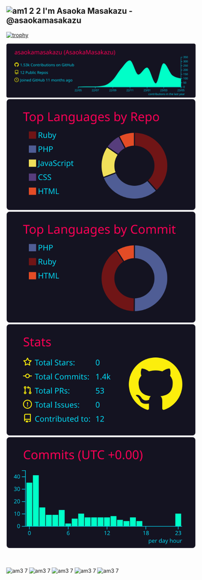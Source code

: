 ## ![am1 2 2](https://github.com/asaokamasakazu/asaokamasakazu/assets/107730981/996bdfb6-d190-44e4-a53c-d70c780b5df1) I'm Asaoka Masakazu - @asaokamasakazu

<!-- ## ![am1](https://github.com/asaokamasakazu/asaokamasakazu/assets/107730981/8005ca1b-3ca9-4fa6-ae50-cb3ae69445fe)　I'm Asaoka Masakazu - @asaokamasakazu -->

<!-- [![trophy](https://github-profile-trophy.vercel.app/?username=asaokamasakazu&theme=darkhub&title=Commit,PullRequest,Reviews,Issues,Repositories&margin-w=5&margin-h=5&no-frame=true)](https://github.com/ryo-ma/github-profile-trophy) -->
<!-- [![trophy](https://github-profile-trophy.vercel.app/?username=asaokamasakazu&theme=darkhub&title=Commit,PullRequest,Reviews,Issues,Repositories&margin-w=5&margin-h=5&no-bg=true&no-frame=true)](https://github.com/ryo-ma/github-profile-trophy) -->

<!-- [![trophy](https://github-profile-trophy.vercel.app/?username=asaokamasakazu&theme=juicyfresh&title=Commit,PullRequest,Reviews,Issues,Repositories&margin-w=5&margin-h=5&no-frame=true)](https://github.com/ryo-ma/github-profile-trophy) -->
<!-- [![trophy](https://github-profile-trophy.vercel.app/?username=asaokamasakazu&theme=juicyfresh&title=Commit,PullRequest,Reviews,Issues,Repositories&margin-w=5&margin-h=5&no-bg=true&no-frame=true)](https://github.com/ryo-ma/github-profile-trophy) -->

<!-- [![trophy](https://github-profile-trophy.vercel.app/?username=asaokamasakazu&theme=radical&title=Commit,PullRequest,Reviews,Issues,Repositories&margin-w=5&margin-h=5&no-frame=true)](https://github.com/ryo-ma/github-profile-trophy) -->
<!-- [![trophy](https://github-profile-trophy.vercel.app/?username=asaokamasakazu&theme=radical&title=Commit,PullRequest,Reviews,Issues,Repositories&margin-w=5&margin-h=5&no-bg=true&no-frame=true)](https://github.com/ryo-ma/github-profile-trophy) -->

<!-- [![trophy](https://github-profile-trophy.vercel.app/?username=asaokamasakazu&theme=onestar&title=Commit,PullRequest,Reviews,Issues,Repositories&margin-w=5&margin-h=5&no-frame=true)](https://github.com/ryo-ma/github-profile-trophy) -->
<!-- [![trophy](https://github-profile-trophy.vercel.app/?username=asaokamasakazu&theme=onestar&title=Commit,PullRequest,Reviews,Issues,Repositories&margin-w=5&margin-h=5&no-bg=true&no-frame=true)](https://github.com/ryo-ma/github-profile-trophy) -->

<!-- [![trophy](https://github-profile-trophy.vercel.app/?username=asaokamasakazu&theme=discord&title=Commit,PullRequest,Reviews,Issues,Repositories&margin-w=5&margin-h=5&no-frame=true)](https://github.com/ryo-ma/github-profile-trophy) -->
<!-- [![trophy](https://github-profile-trophy.vercel.app/?username=asaokamasakazu&theme=discord&title=Commit,PullRequest,Reviews,Issues,Repositories&margin-w=5&margin-h=5&no-bg=true&no-frame=true)](https://github.com/ryo-ma/github-profile-trophy) -->

<!-- [![trophy](https://github-profile-trophy.vercel.app/?username=asaokamasakazu&theme=algolia&title=Commit,PullRequest,Reviews,Issues,Repositories&margin-w=5&margin-h=5&no-frame=true)](https://github.com/ryo-ma/github-profile-trophy) -->
[![trophy](https://github-profile-trophy.vercel.app/?username=asaokamasakazu&theme=algolia&title=Commit,PullRequest,Reviews,Issues,Repositories&margin-w=37&margin-h=5&no-bg=true&no-frame=true)](https://github.com/ryo-ma/github-profile-trophy)

[![](https://raw.githubusercontent.com/asaokamasakazu/asaokamasakazu/master/profile-summary-card-output/2077/0-profile-details.svg)](https://github.com/vn7n24fzkq/github-profile-summary-cards)
[![](https://raw.githubusercontent.com/asaokamasakazu/asaokamasakazu/master/profile-summary-card-output/2077/1-repos-per-language.svg)](https://github.com/vn7n24fzkq/github-profile-summary-cards)
[![](https://raw.githubusercontent.com/asaokamasakazu/asaokamasakazu/master/profile-summary-card-output/2077/2-most-commit-language.svg)](https://github.com/vn7n24fzkq/github-profile-summary-cards)
[![](https://raw.githubusercontent.com/asaokamasakazu/asaokamasakazu/master/profile-summary-card-output/2077/3-stats.svg)](https://github.com/vn7n24fzkq/github-profile-summary-cards)
[![](https://raw.githubusercontent.com/asaokamasakazu/asaokamasakazu/master/profile-summary-card-output/2077/4-productive-time.svg)](https://github.com/vn7n24fzkq/github-profile-summary-cards)

<!-- ![am1](https://github.com/asaokamasakazu/asaokamasakazu/assets/107730981/8005ca1b-3ca9-4fa6-ae50-cb3ae69445fe)　![am1](https://github.com/asaokamasakazu/asaokamasakazu/assets/107730981/8005ca1b-3ca9-4fa6-ae50-cb3ae69445fe)　![am1](https://github.com/asaokamasakazu/asaokamasakazu/assets/107730981/8005ca1b-3ca9-4fa6-ae50-cb3ae69445fe)　![am1](https://github.com/asaokamasakazu/asaokamasakazu/assets/107730981/8005ca1b-3ca9-4fa6-ae50-cb3ae69445fe)　![bm11](https://github.com/asaokamasakazu/asaokamasakazu/assets/107730981/ea392687-d0e8-4725-91ed-588e3394c15b) -->

　
 
![am3 7](https://github.com/asaokamasakazu/asaokamasakazu/assets/107730981/7089cda5-9f3a-442b-986a-8560b2d08fb2) ![am3 7](https://github.com/asaokamasakazu/asaokamasakazu/assets/107730981/7089cda5-9f3a-442b-986a-8560b2d08fb2) ![am3 7](https://github.com/asaokamasakazu/asaokamasakazu/assets/107730981/7089cda5-9f3a-442b-986a-8560b2d08fb2) ![am3 7](https://github.com/asaokamasakazu/asaokamasakazu/assets/107730981/7089cda5-9f3a-442b-986a-8560b2d08fb2) ![am3 7](https://github.com/asaokamasakazu/asaokamasakazu/assets/107730981/7089cda5-9f3a-442b-986a-8560b2d08fb2) 
